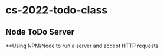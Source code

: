 # cs-2022-todo-class

## Node ToDo Server

\*\*Using NPM/Node to run a server and accept HTTP requests
